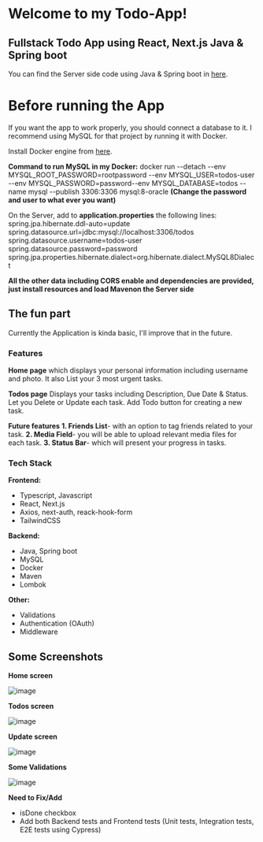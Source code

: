 
# Welcome to my Todo-App!

## Fullstack Todo App using React, Next.js Java & Spring boot
You can find the Server side code using Java & Spring boot in [here](https://github.com/amitlus/todo-app-Server).

# Before running the App
If you want the app to work properly, you should connect a database to it.
I recommend using MySQL for that project by running it with Docker.

Install Docker engine from [here](https://docs.docker.com/engine/install/).

**Command to run MySQL in my Docker:**
docker run --detach --env MYSQL_ROOT_PASSWORD=rootpassword --env MYSQL_USER=todos-user --env MYSQL_PASSWORD=password--env MYSQL_DATABASE=todos --name mysql --publish 3306:3306 mysql:8-oracle
**(Change the password and user to what ever you want)**

On the Server, add to **application.properties** the following lines:
spring.jpa.hibernate.ddl-auto=update  
spring.datasource.url=jdbc:mysql://localhost:3306/todos  
spring.datasource.username=todos-user  
spring.datasource.password=password
spring.jpa.properties.hibernate.dialect=org.hibernate.dialect.MySQL8Dialect

**All the other data including CORS enable and dependencies are provided, just install resources and load Mavenon the Server side**

## The fun part
Currently the Application is kinda basic, I'll improve that in the future.

### Features
**Home page** which displays your personal information including username and photo.
It also List your 3 most urgent tasks.

**Todos page**
Displays your tasks including Description, Due Date & Status.
Let you Delete or Update each task.
Add Todo button for creating a new task.

**Future features**
**1. Friends List**- with an option to tag friends related to your task.
**2. Media Field**- you will be able to upload relevant media files for  
                                  each task.
**3. Status Bar**- which will present your progress in tasks. 

### Tech Stack
**Frontend:**
* Typescript, Javascript
* React, Next.js
* Axios, next-auth, reack-hook-form
* TailwindCSS

**Backend:**
* Java, Spring boot
* MySQL
* Docker
* Maven
* Lombok

**Other:**
* Validations 
* Authentication (OAuth) 
* Middleware

## Some Screenshots
**Home screen**

![image](https://github.com/amitlus/todo-app-Client/assets/58470929/588f5f3f-3831-415a-8af7-109764a1901f)

**Todos screen**

![image](https://github.com/amitlus/todo-app-Client/assets/58470929/9d5ed540-fee3-46e6-8cea-1a0f2133d2d2)

**Update screen**

![image](https://github.com/amitlus/todo-app-Client/assets/58470929/1184704f-26f7-4f83-bc79-f68a81cb0034)

**Some Validations**

![image](https://github.com/amitlus/todo-app-Client/assets/58470929/f609156a-d8b9-46dd-810a-ad8579d5b13e)

**Need to Fix/Add**
* isDone checkbox
* Add both Backend tests and Frontend tests (Unit tests, Integration tests, E2E tests using Cypress)
